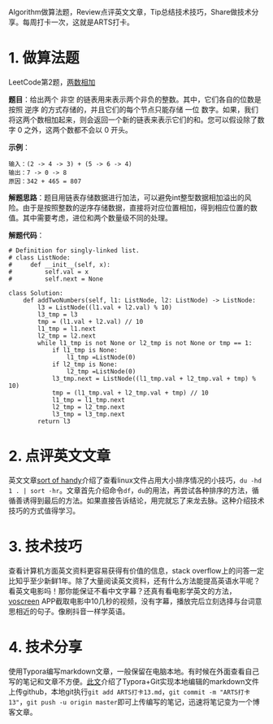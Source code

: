 Algorithm做算法题，Review点评英文文章，Tip总结技术技巧，Share做技术分享。每周打卡一次，这就是ARTS打卡。

# 1. 做算法题

LeetCode第2题，[两数相加](https://leetcode-cn.com/problems/add-two-numbers/)

**题目**：给出两个 非空 的链表用来表示两个非负的整数。其中，它们各自的位数是按照 逆序 的方式存储的，并且它们的每个节点只能存储 一位 数字。如果，我们将这两个数相加起来，则会返回一个新的链表来表示它们的和。您可以假设除了数字 0 之外，这两个数都不会以 0 开头。

**示例**：

```
输入：(2 -> 4 -> 3) + (5 -> 6 -> 4)
输出：7 -> 0 -> 8
原因：342 + 465 = 807

```

**解题思路**：题目用链表存储数据进行加法，可以避免int整型数据相加溢出的风险。由于是按照整数的逆序存储数据，直接将对应位置相加，得到相应位置的数值。其中需要考虑，进位和两个数量级不同的处理。

**解题代码**：

```
# Definition for singly-linked list.
# class ListNode:
#     def __init__(self, x):
#         self.val = x
#         self.next = None

class Solution:
    def addTwoNumbers(self, l1: ListNode, l2: ListNode) -> ListNode:
        l3 = ListNode((l1.val + l2.val) % 10) 
        l3_tmp = l3
        tmp = (l1.val + l2.val) // 10
        l1_tmp = l1.next
        l2_tmp = l2.next
        while l1_tmp is not None or l2_tmp is not None or tmp == 1:  
            if l1_tmp is None:
                l1_tmp =ListNode(0)
            if l2_tmp is None:
                l2_tmp =ListNode(0)
            l3_tmp.next = ListNode((l1_tmp.val + l2_tmp.val + tmp) % 10)
            tmp = (l1_tmp.val + l2_tmp.val + tmp) // 10
            l1_tmp = l1_tmp.next
            l2_tmp = l2_tmp.next
            l3_tmp = l3_tmp.next
        return l3
```



# 2. 点评英文文章

英文文章[sort of handy](https://leancrew.com/all-this/2020/05/sort-of-handy/)介绍了查看linux文件占用大小排序情况的小技巧，`du -hd 1 . | sort -hr`。文章首先介绍命令`df`，`du`的用法，再尝试各种排序的方法，循循善诱得到最后的方法。如果直接告诉结论，用完就忘了来龙去脉。这种介绍技术技巧的方式值得学习。

# 3. 技术技巧

查看计算机方面英文资料更容易获得有价值的信息，stack overflow上的问答一定比知乎至少新鲜1年。除了大量阅读英文资料，还有什么方法能提高英语水平呢？看英文电影吗！那你能保证不看中文字幕？还真有看电影学英文的方法，[voscreen](https://voscreen.com/) APP截取电影中10几秒的视频，没有字幕，播放完后立刻选择与台词意思相近的句子。像刷抖音一样学英语。

# 4. 技术分享

使用Typora编写markdown文章，一般保留在电脑本地。有时候在外面查看自己写的笔记和文章不方便。[此文](https://juejin.im/post/5e6ae645e51d4527235b7658)介绍了Typora+Git实现本地编辑的markdown文件上传github，本地git执行`git add ARTS打卡13.md`，`git commit -m "ARTS打卡13"`，`git push -u origin master`即可上传编写的笔记，迅速将笔记变为一个博客文章。



